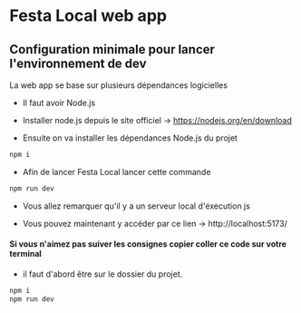 # Festa Local web app

## Configuration minimale pour lancer l'environnement de dev
La web app se base sur plusieurs dépendances logicielles
* Il faut avoir Node.js
- Installer node.js depuis le site officiel -> https://nodejs.org/en/download
* Ensuite on va installer les dépendances Node.js du projet
```sh
npm i
```
* Afin de lancer Festa Local lancer cette commande
```sh
npm run dev
```
* Vous allez remarquer qu'il y a un serveur local d'éxecution js
- Vous pouvez maintenant y accéder par ce lien -> http://localhost:5173/

#### Si vous n'aimez pas suiver les consignes copier coller ce code sur votre terminal
- il faut d'abord être sur le dossier du projet.
```sh
npm i
npm run dev
```